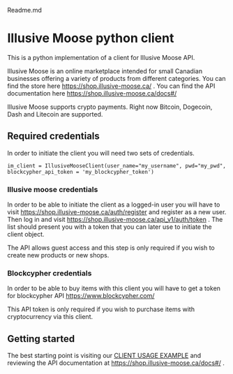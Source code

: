 Readme.md

# Illusive Moose python client

This is a python implementation of a client for Illusive Moose API.

Illusive Moose is an online marketplace intended for small Canadian businesses offering a variety of products from different categories. You can find the store here https://shop.illusive-moose.ca/ . You can find the API documentation here https://shop.illusive-moose.ca/docs#/

Illusive Moose supports crypto payments. Right now Bitcoin, Dogecoin, Dash and Litecoin are supported.

## Required credentials

In order to initiate the client you will need two sets of credentials.

```
im_client = IllusiveMooseClient(user_name="my_username", pwd="my_pwd", blockcypher_api_token = 'my_blockcypher_token')
```

### Illusive moose credentials

In order to be able to initiate the client as a logged-in user you will have to visit https://shop.illusive-moose.ca/auth/register and register as a new user. Then log in and visit https://shop.illusive-moose.ca/api_v1/auth/token . The list should present you with a token that you can later use to initiate the client object.

The API allows guest access and this step is only required if you wish to create new products or new shops. 

### Blockcypher credentials

In order to be able to buy items with this client you will have to get a token for blockcypher API
https://www.blockcypher.com/

This API token is only required if you wish to purchase items with cryptocurrency via this client.

## Getting started

The best starting point is visiting our [CLIENT USAGE EXAMPLE](/tests/test_client.py) and reviewing the API documentation at https://shop.illusive-moose.ca/docs#/ .


